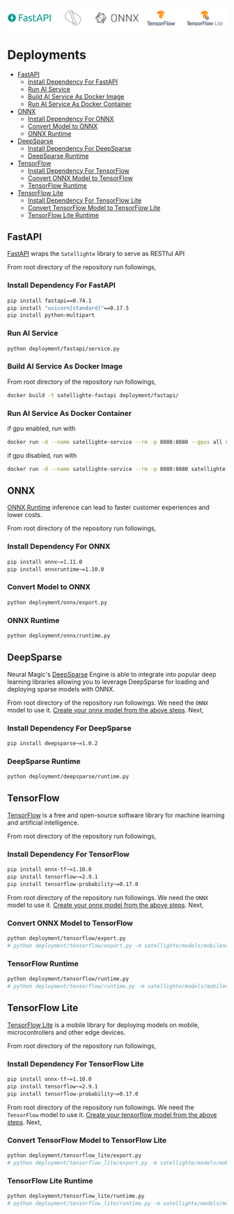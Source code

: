 <p align="center">
    <img src="https://raw.githubusercontent.com/canturan10/satellighte/master/src/deployment.png" align="center" alt="Deployment" />

# Deployments <!-- omit in toc -->

- [FastAPI](#fastapi)
	- [Install Dependency For FastAPI](#install-dependency-for-fastapi)
	- [Run AI Service](#run-ai-service)
	- [Build AI Service As Docker Image](#build-ai-service-as-docker-image)
	- [Run AI Service As Docker Container](#run-ai-service-as-docker-container)
- [ONNX](#onnx)
	- [Install Dependency For ONNX](#install-dependency-for-onnx)
	- [Convert Model to ONNX](#convert-model-to-onnx)
	- [ONNX Runtime](#onnx-runtime)
- [DeepSparse](#deepsparse)
	- [Install Dependency For DeepSparse](#install-dependency-for-deepsparse)
	- [DeepSparse Runtime](#deepsparse-runtime)
- [TensorFlow](#tensorflow)
	- [Install Dependency For TensorFlow](#install-dependency-for-tensorflow)
	- [Convert ONNX Model to TensorFlow](#convert-onnx-model-to-tensorflow)
	- [TensorFlow Runtime](#tensorflow-runtime)
- [TensorFlow Lite](#tensorflow-lite)
	- [Install Dependency For TensorFlow Lite](#install-dependency-for-tensorflow-lite)
	- [Convert TensorFlow Model to TensorFlow Lite](#convert-tensorflow-model-to-tensorflow-lite)
	- [TensorFlow Lite Runtime](#tensorflow-lite-runtime)

## FastAPI

[FastAPI](https://fastapi.tiangolo.com/) wraps the `Satellighte` library to serve as RESTful API

From root directory of the repository run followings,

### Install Dependency For FastAPI

```bash
pip install fastapi==0.74.1
pip install "uvicorn[standard]"==0.17.5
pip install python-multipart
```

### Run AI Service

```bash
python deployment/fastapi/service.py
```

### Build AI Service As Docker Image

From root directory of the repository run followings,

```bash
docker build -t satellighte-fastapi deployment/fastapi/
```

### Run AI Service As Docker Container

if gpu enabled, run with

```bash
docker run -d --name satellighte-service --rm -p 8080:8080 --gpus all satellighte-fastapi
```

if gpu disabled, run with

```bash
docker run -d --name satellighte-service --rm -p 8080:8080 satellighte-fastapi
```

## ONNX

[ONNX Runtime](https://onnxruntime.ai/) inference can lead to faster customer experiences and lower costs.

From root directory of the repository run followings,

### Install Dependency For ONNX

```bash
pip install onnx~=1.11.0
pip install onnxruntime~=1.10.0
```

### Convert Model to ONNX

```bash
python deployment/onnx/export.py
```

### ONNX Runtime

```bash
python deployment/onnx/runtime.py
```

## DeepSparse

Neural Magic's [DeepSparse](https://docs.neuralmagic.com/deepsparse/) Engine is able to integrate into popular deep learning libraries allowing you to leverage DeepSparse for loading and deploying sparse models with ONNX.

From root directory of the repository run followings. We need the `ONNX` model to use it. [Create your onnx model from the above steps](#onnx). Next,

### Install Dependency For DeepSparse

```bash
pip install deepsparse~=1.0.2
```

### DeepSparse Runtime

```bash
python deployment/deepsparse/runtime.py
```

## TensorFlow

[TensorFlow](https://www.tensorflow.org/) is a free and open-source software library for machine learning and artificial intelligence.

From root directory of the repository run followings,

### Install Dependency For TensorFlow

```bash
pip install onnx-tf~=1.10.0
pip install tensorflow~=2.9.1
pip install tensorflow-probability~=0.17.0
```

From root directory of the repository run followings. We need the `ONNX` model to use it. [Create your onnx model from the above steps](#onnx). Next,

### Convert ONNX Model to TensorFlow

```bash
python deployment/tensorflow/export.py
# python deployment/tensorflow/export.py -m satellighte/models/mobilenetv2_default_eurosat/v0/mobilenetv2_default_eurosat.onnx
```

### TensorFlow Runtime

```bash
python deployment/tensorflow/runtime.py
# python deployment/tensorflow/runtime.py -m satellighte/models/mobilenetv2_default_eurosat/v0/mobilenetv2_default_eurosat_tensorflow  -s src/eurosat_samples/AnnualCrop.jpg -l "AnnualCrop,PermanentCrop,Forest,HerbaceousVegetation,Highway,Industrial,Pasture,Residential,River,SeaLake"
```

## TensorFlow Lite

[TensorFlow Lite](https://www.tensorflow.org/lite) is a mobile library for deploying models on mobile, microcontrollers and other edge devices.

From root directory of the repository run followings,

### Install Dependency For TensorFlow Lite

```bash
pip install onnx-tf~=1.10.0
pip install tensorflow~=2.9.1
pip install tensorflow-probability~=0.17.0
```

From root directory of the repository run followings. We need the `TensorFlow` model to use it. [Create your tensorflow model from the above steps](#tensorflow). Next,

### Convert TensorFlow Model to TensorFlow Lite

```bash
python deployment/tensorflow_lite/export.py
# python deployment/tensorflow_lite/export.py -m satellighte/models/mobilenetv2_default_eurosat/v0/mobilenetv2_default_eurosat_tensorflow
```

### TensorFlow Lite Runtime

```bash
python deployment/tensorflow_lite/runtime.py
# python deployment/tensorflow_lite/runtime.py -m satellighte/models/mobilenetv2_default_eurosat/v0/mobilenetv2_default_eurosat_tensorflow.tflite -s satellighte/src/eurosat_samples/AnnualCrop.jpg -l "AnnualCrop,PermanentCrop,Forest,HerbaceousVegetation,Highway,Industrial,Pasture,Residential,River,SeaLake"
```
